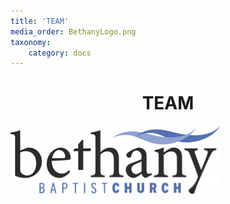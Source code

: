 ```yaml
---
title: 'TEAM'
media_order: BethanyLogo.png
taxonomy:
    category: docs
---
```


# **<center>TEAM</center>**

![alt-text](BethanyLogo.png "Bethany Baptist Church Logo")
